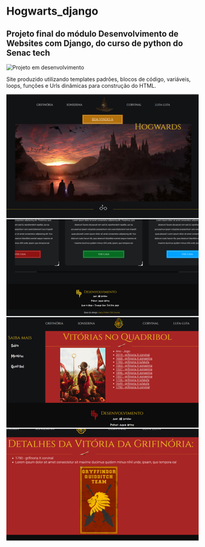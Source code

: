 # Hogwarts_django

## Projeto final do módulo Desenvolvimento de Websites com Django, do curso de python do Senac tech

![Projeto em desenvolvimento](http://img.shields.io/static/v1?label=STATUS&message=EM%20DESENVOLVIMENTO&color=GREEN&style=for-the-badge)

Site produzido utilizando templates padrões, blocos de código, variáveis, loops, funções e Urls dinâmicas para construção do HTML.

<img src="https://github.com/BWartchow/Hogwarts/blob/main/tela01.png">

<img src="https://github.com/BWartchow/Hogwarts/blob/main/tela02.png">

<img src="https://github.com/BWartchow/Hogwarts/blob/main/tela03.png">

<img src="https://github.com/BWartchow/Hogwarts/blob/main/tela04.png">
